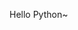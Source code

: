Hello Python~






<script src="https://utteranc.es/client.js"
        repo="freejacklee/freejacklee.github.io"
        issue-term="pathname"
        label="Comment"
        theme="github-light"
        crossorigin="anonymous"
        async>
</script>
